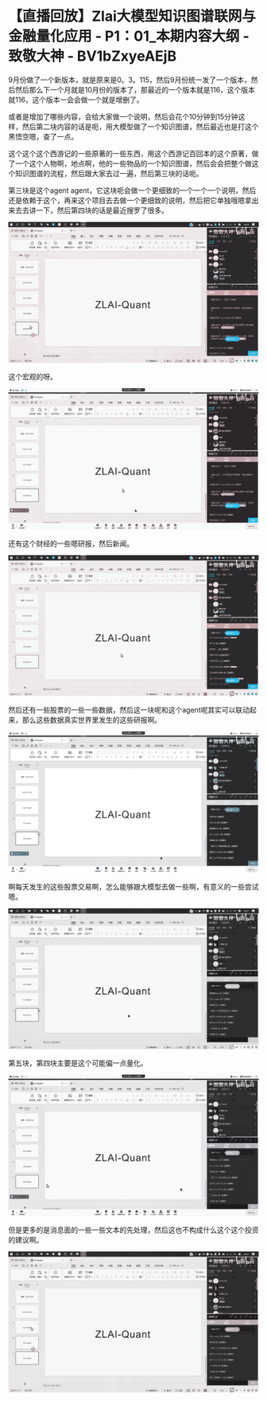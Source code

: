 # 【直播回放】Zlai大模型知识图谱联网与金融量化应用 - P1：01_本期内容大纲 - 致敬大神 - BV1bZxyeAEjB

9月份做了一个新版本，就是原来是0。3。115，然后9月份统一发了一个版本，然后然后那么下一个月就是10月份的版本了，那最近的一个版本就是116，这个版本就116，这个版本一会会做一个就是增删了。

或者是增加了哪些内容，会给大家做一个说明，然后会花个10分钟到15分钟这样，然后第二块内容的话是呃，用大模型做了一个知识图谱，然后最近也是打这个黑悟空嗯，查了一点。

这个这个这个西游记的一些原著的一些东西，用这个西游记百回本的这个原著，做了一个这个人物啊，地点啊，他的一些物品的一个知识图谱，然后会会把整个做这个知识图谱的流程，然后跟大家去过一遍，然后第三块的话呃。

第三块是这个agent agent，它这块呃会做一个更细致的一个一个一个说明，然后还是依赖于这个，再来这个项目去去做一个更细致的说明，然后把它单独哦嗯拿出来去去讲一下，然后第四块的话是最近搜罗了很多。



![](img/ec6973df3f6472684569151a6369f3e4_1.png)

这个宏观的呀。

![](img/ec6973df3f6472684569151a6369f3e4_3.png)

还有这个财经的一些嗯研报，然后新闻。

![](img/ec6973df3f6472684569151a6369f3e4_5.png)

然后还有一些股票的一些一些数据，然后这一块呢和这个agent呢其实可以联动起来，那么这些数据真实世界里发生的这些研报啊。



![](img/ec6973df3f6472684569151a6369f3e4_7.png)

啊每天发生的这些股票交易啊，怎么能够跟大模型去做一些啊，有意义的一些尝试嗯。

![](img/ec6973df3f6472684569151a6369f3e4_9.png)

第五块，第四块主要是这个可能偏一点量化。

![](img/ec6973df3f6472684569151a6369f3e4_11.png)

但是更多的是消息面的一些一些文本的先处理，然后这也不构成什么这个这个投资的建议啊。

![](img/ec6973df3f6472684569151a6369f3e4_13.png)